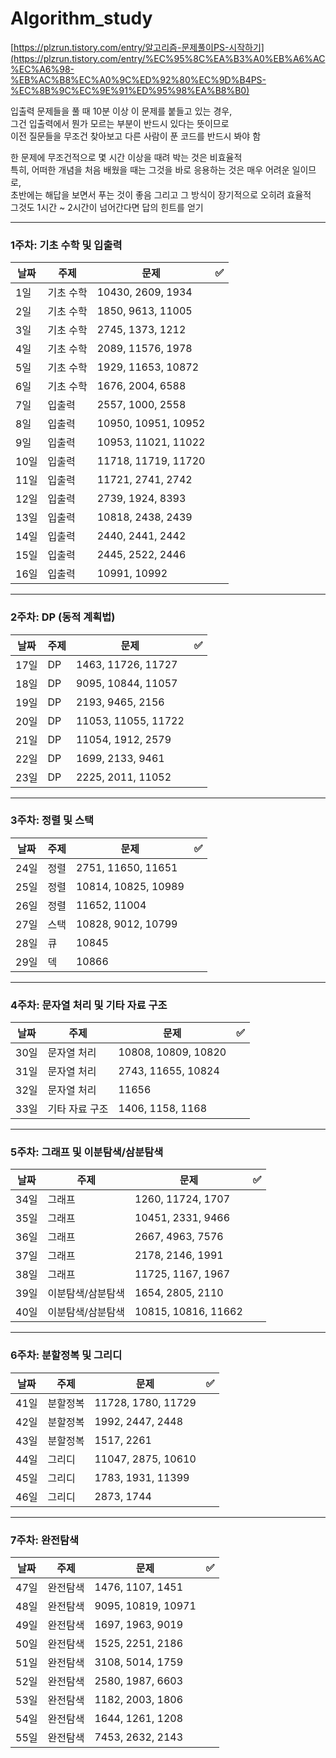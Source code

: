 # Algorithm_study
[https://plzrun.tistory.com/entry/알고리즘-문제풀이PS-시작하기](https://plzrun.tistory.com/entry/%EC%95%8C%EA%B3%A0%EB%A6%AC%EC%A6%98-%EB%AC%B8%EC%A0%9C%ED%92%80%EC%9D%B4PS-%EC%8B%9C%EC%9E%91%ED%95%98%EA%B8%B0)

입출력 문제들을 풀 때 10분 이상 이 문제를 붙들고 있는 경우,    
그건 입출력에서 뭔가 모르는 부분이 반드시 있다는 뜻이므로     
이전 질문들을 무조건 찾아보고 다른 사람이 푼 코드를 반드시 봐야 함    

한 문제에 무조건적으로 몇 시간 이상을 때려 박는 것은 비효율적      
특히, 어떠한 개념을 처음 배웠을 때는 그것을 바로 응용하는 것은 매우 어려운 일이므로,    
초반에는 해답을 보면서 푸는 것이 좋음 그리고 그 방식이 장기적으로 오히려 효율적  
그것도 1시간 ~ 2시간이 넘어간다면 답의 힌트를 얻기

---

### 1주차: 기초 수학 및 입출력

| 날짜 | 주제 | 문제 | ✅ |
| --- | --- | --- | --- |
| 1일 | 기초 수학 | 10430, 2609, 1934 |  |
| 2일 | 기초 수학 | 1850, 9613, 11005 |  |
| 3일 | 기초 수학 | 2745, 1373, 1212 |  |
| 4일 | 기초 수학 | 2089, 11576, 1978 |  |
| 5일 | 기초 수학 | 1929, 11653, 10872 |  |
| 6일 | 기초 수학 | 1676, 2004, 6588 |  |
| 7일 | 입출력 | 2557, 1000, 2558 |  |
| 8일 | 입출력 | 10950, 10951, 10952 |  |
| 9일 | 입출력 | 10953, 11021, 11022 |  |
| 10일 | 입출력 | 11718, 11719, 11720 |  |
| 11일 | 입출력 | 11721, 2741, 2742 |  |
| 12일 | 입출력 | 2739, 1924, 8393 |  |
| 13일 | 입출력 | 10818, 2438, 2439 |  |
| 14일 | 입출력 | 2440, 2441, 2442 |  |
| 15일 | 입출력 | 2445, 2522, 2446 |  |
| 16일 | 입출력 | 10991, 10992 |  |

---

### 2주차: DP (동적 계획법)

| 날짜 | 주제 | 문제 | ✅ |
| --- | --- | --- | --- |
| 17일 | DP | 1463, 11726, 11727 |  |
| 18일 | DP | 9095, 10844, 11057 |  |
| 19일 | DP | 2193, 9465, 2156 |  |
| 20일 | DP | 11053, 11055, 11722 |  |
| 21일 | DP | 11054, 1912, 2579 |  |
| 22일 | DP | 1699, 2133, 9461 |  |
| 23일 | DP | 2225, 2011, 11052 |  |

---

### 3주차: 정렬 및 스택

| 날짜 | 주제 | 문제 | ✅ |
| --- | --- | --- | --- |
| 24일 | 정렬 | 2751, 11650, 11651 |  |
| 25일 | 정렬 | 10814, 10825, 10989 |  |
| 26일 | 정렬 | 11652, 11004 |  |
| 27일 | 스택 | 10828, 9012, 10799 |  |
| 28일 | 큐 | 10845 |  |
| 29일 | 덱 | 10866 |  |

---

### 4주차: 문자열 처리 및 기타 자료 구조

| 날짜 | 주제 | 문제 | ✅ |
| --- | --- | --- | --- |
| 30일 | 문자열 처리 | 10808, 10809, 10820 |  |
| 31일 | 문자열 처리 | 2743, 11655, 10824 |  |
| 32일 | 문자열 처리 | 11656 |  |
| 33일 | 기타 자료 구조 | 1406, 1158, 1168 |  |

---

### 5주차: 그래프 및 이분탐색/삼분탐색

| 날짜 | 주제 | 문제 | ✅ |
| --- | --- | --- | --- |
| 34일 | 그래프 | 1260, 11724, 1707 |  |
| 35일 | 그래프 | 10451, 2331, 9466 |  |
| 36일 | 그래프 | 2667, 4963, 7576 |  |
| 37일 | 그래프 | 2178, 2146, 1991 |  |
| 38일 | 그래프 | 11725, 1167, 1967 |  |
| 39일 | 이분탐색/삼분탐색 | 1654, 2805, 2110 |  |
| 40일 | 이분탐색/삼분탐색 | 10815, 10816, 11662 |  |

---

### 6주차: 분할정복 및 그리디

| 날짜 | 주제 | 문제 | ✅ |
| --- | --- | --- | --- |
| 41일 | 분할정복 | 11728, 1780, 11729 |  |
| 42일 | 분할정복 | 1992, 2447, 2448 |  |
| 43일 | 분할정복 | 1517, 2261 |  |
| 44일 | 그리디 | 11047, 2875, 10610 |  |
| 45일 | 그리디 | 1783, 1931, 11399 |  |
| 46일 | 그리디 | 2873, 1744 |  |

---

### 7주차: 완전탐색

| 날짜 | 주제 | 문제 | ✅ |
| --- | --- | --- | --- |
| 47일 | 완전탐색 | 1476, 1107, 1451 |  |
| 48일 | 완전탐색 | 9095, 10819, 10971 |  |
| 49일 | 완전탐색 | 1697, 1963, 9019 |  |
| 50일 | 완전탐색 | 1525, 2251, 2186 |  |
| 51일 | 완전탐색 | 3108, 5014, 1759 |  |
| 52일 | 완전탐색 | 2580, 1987, 6603 |  |
| 53일 | 완전탐색 | 1182, 2003, 1806 |  |
| 54일 | 완전탐색 | 1644, 1261, 1208 |  |
| 55일 | 완전탐색 | 7453, 2632, 2143 |  |
